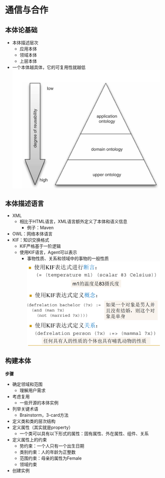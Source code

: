 # 通信与合作

## 本体论基础
+ 本体描述层次
  + 应用本体
  + 领域本体
  + 上层本体
+ 一个本体越具体，它的可复用性就越低  
![](img/2021-04-12-14-14-34.png)

## 本体描述语言

+ XML
  + 相比于HTML语言，XML语言额外定义了本体和语义信息
    + 例子：Maven
+ OWL：网络本体语言
+ KIF：知识交换格式
  + KIF严格基于一阶逻辑
  + 使用KIF语言，Agent可以表示
    + 事物性质、关系和领域中的事物的一般性质  
    ![](img/2021-04-12-14-23-07.png)

## 构建本体
**步骤**
+ 确定领域和范围
  + 理解用户需求
+ 考虑复用
  + 一些开源的本体实例
+ 列举关键术语
  + Brainstorm，3-card方法
+ 定义类和类的层次结构
+ 定义属性（其实就是property）
  + 一个类可以具有以下形式的属性：固有属性、外在属性、组件、关系
+ 定义属性上的约束
  + 势约束：一个人只有一个出生日期
  + 类别约束：人的年龄为正整数
  + 范围约束：母亲的属性为Female
  + 领域约束
+ 创建实例